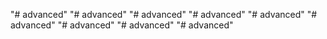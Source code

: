 "# advanced" 
"# advanced" 
"# advanced" 
"# advanced" 
"# advanced" 
"# advanced" 
"# advanced" 
"# advanced" 
"# advanced" 
